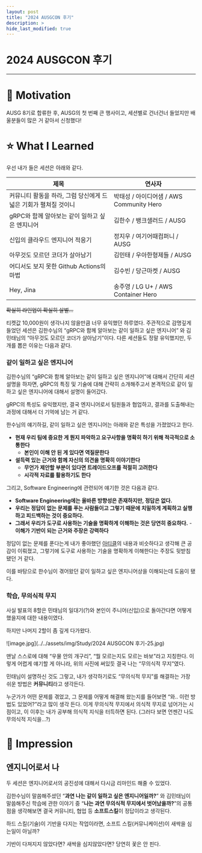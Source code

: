```yaml
---
layout: post
title: "2024 AUSGCON 후기"
description: >
hide_last_modified: true
---
```


# 2024 AUSGCON 후기

---

# 🚂 Motivation

AUSG 8기로 합류한 후, AUSG의 첫 번째 큰 행사이고, 세션별로 건너건너 들었지만 배울분들이 많은 거 같아서 신청했다!

# ⭐ What I Learned

우선 내가 들은 세션은 아래와 같다.

| 제목                                                            | 연사자                                   |
| --------------------------------------------------------------- | ---------------------------------------- |
| 커뮤니티 활동을 하라, 그럼 당신에게 드넓은 기회가 펼쳐질 것이니 | 박태성 / 아이디어샘 / AWS Community Hero |
| gRPC와 함께 알아보는 같이 일하고 싶은 엔지니어                  | 김한수 / 뱅크샐러드 / AUSG               |
| 신입의 클라우드 엔지니어 적응기                                 | 정지우 / 여기어때컴퍼니 / AUSG           |
| 아무것도 모르던 코더가 살아남기                                 | 김민태 / 우아한형제들 / AUSG             |
| 어디서도 보지 못한 Github Actions의 마법                        | 김수빈 / 당근마켓 / AUSG                 |
| Hey, Jina                                                       | 송주영 / LG U+ / AWS Container Hero      |

~~확실히 라인업이 확실히 살벌…~~

티켓값 10,000원이 생각나지 않을만큼 너무 유익했던 하루였다. 주관적으로 감명깊게 들었던 세션은 김한수님의 “gRPC와 함께 알아보는 같이 일하고 싶은 엔지니어” 와 김민태님의 “아무것도 모르던 코더가 살아남기”이다. 다른 세션들도 정말 유익했지만, 두 개를 뽑은 이유는 다음과 같다.

### 같이 일하고 싶은 엔지니어

김한수님의 “gRPC와 함께 알아보는 같이 일하고 싶은 엔지니어”에 대해서 간단히 세션 설명을 하자면, gRPC의 특징 및 기술에 대해 간략히 소개해주고서 본격적으로 같이 일하고 싶은 엔지니어에 대해서 설명이 들어갔다.

gRPC의 특성도 유익했지만, 결국 엔지니어로서 팀원들과 협업하고, 결과를 도출해내는 과정에 대해서 더 기억에 남는 거 같다.

한수님의 얘기하길, 같이 일하고 싶은 엔지니어는 아래와 같은 특성을 가졌었다고 한다.

-   **현재 우리 팀에 중요한 게 뭔지 파악하고 요구사항을 명확히 하기 위해 적극적으로 소통한다**
    -   **본인이 이해 안 된 게 있다면 역질문한다**
-   **설득력 있는 근거와 함께 자신의 의견을 명확히 이야기한다**
    -   **무언가 제안할 부분이 있다면 트레이드오프를 적절히 고려한다**
    -   **시각적 자료를 활용하기도 한다**

그리고, Software Engineering에 관련되어 얘기한 것은 다음과 같다.

-   **Software Engineering에는 올바른 방향성은 존재하지만, 정답은 없다.**
-   **우리는 정답이 없는 문제를 푸는 사람들이고 그렇기 때문에 치밀하게 계획하고 실행하고 피드백하는 것이 중요하다.**
-   **그래서 우리가 도구로 사용하는 기술을 명확하게 이해하는 것은 당연히 중요하다.** - **이해가 기반이 되는 근거와 주장은 강력하다**

정답이 없는 문제를 푼다는게 내가 좋아했던 [아티클](https://blog.voidmainvoid.net/131)의 내용과 비슷하다고 생각해 큰 공감이 이뤄졌고, 그렇기에 도구로 사용하는 기술을 명확하게 이해한다는 주장도 뒷받침 됐던 거 같다.

이를 바탕으로 한수님이 겪어왔던 같이 일하고 싶은 엔지니어상을 이해되는데 도움이 됐다.

### 학습, 무의식적 무지

사실 발표의 8할은 민태님의 일대기(?)와 본인이 주니어(신입)으로 돌아간다면 어떻게 했을지에 대한 내용이였다.

하지만 나머지 2할이 좀 깊게 다가왔다.

![image.jpg](../../assets/img/Study/2024 AUSGCON 후기-25.jpg)

맨날 스스로에 대해 “우물 안의 개구리”, “뭘 모르는지도 모르는 바보”라고 지칭한다. 이렇게 어렵게 얘기할 게 아니라, 위의 사진에 써있듯 결국 나는 “무의식적 무지”였다.

민태님이 설명하신 것도 그렇고, 내가 생각하기로도 “무의식적 무지”를 해결하는 가장 쉬운 방법은 **커뮤니티**라고 생각든다.

누군가가 어떤 문제를 겪었고, 그 문제를 어떻게 해결해 왔는지를 들어보면 “와.. 이런 방법도 있었어?”라고 많이 생각 든다. 이게 무의식적 무지에서 의식적 무지로 넘어가는 시점이고, 이 이후는 내가 공부해 의식적 지식을 터득하면 된다. (그러다 보면 언젠간 나도 무의식적 지식을…?)

# 💭 Impression

## 엔지니어로서 나

두 세션은 엔지니어로서의 공진성에 대해서 다시금 리마인드 해줄 수 있었다.

김한수님이 말씀해주셨던 “**과연 나는 같이 일하고 싶은 엔지니어일까?**” 와 김민태님이 말씀해주신 학습에 관한 이야기 중 “**나는 과연 무의식적 무지에서 벗어났을까?**”의 공통점을 생각해보면 결국 커뮤니티, 협업 등 **소프트스킬**이 정답이라고 생각된다.

하드 스킬(기술)이 기반을 다지는 작업이라면, 소프트 스킬(커뮤니케이션)이 새싹을 심는일이 아닐까?

기반이 다져지지 않았다면? 새싹을 심지않았다면? 당연히 꽃은 안 핀다.
